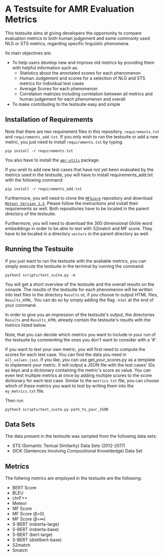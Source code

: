 # A Testsuite for AMR Evaluation Metrics

This testsuite aims at giving developers the opportunity to compare evaluation metrics to both human judgement and some commonly used
NLG or STS metrics, regarding specific linguistic phenomena. 

Its main objectives are:

- To help users develop new and improve old metrics by providing them with helpful information such as:
    - Statistics about the annotated scores for each phenomenon
    - Human Judgement and scores for a selection of NLG and STS metrics for individual test cases
    - Average Scores for each phenomenon
    - Correlation matrizes including correlation between all metrics and human judgement for each phenomenon and overall
- To make contributing to the testsuite easy and simple

## Installation of Requirements

Note that there are two requirement files in this repository, `requirements.txt` and `requirements_add.txt`.
If you only wish to run the testsuite or add a new metric, you just need to install `requirements.txt` by typing.

```
pip install -r requirements.txt
```

You also have to install the [`amr-utils`](https://github.com/ablodge/amr-utils) package.

If you wish to add new test cases that have not yet been evaluated by the metrics used in the testsuite, you will have to install requirements_add.txt with the following command:

```
pip install -r requirements_add.txt
```

Furthermore, you will need to clone the [`MFScore`](https://github.com/Heidelberg-NLP/MFscore) repository and download [`Meteor Version 1.5`](https://www.cs.cmu.edu/~alavie/METEOR/). Please follow the instructions and install their requirements as well. Both repositories have to be located in the parent directory of the testsuite.

Furthermore, you will need to download the 300 dimensional GloVe word embeddings in order to be able to test with S2match and MF score. They have to be located in a directory `vectors` in the parent directory as well.

## Running the Testsuite

If you just want to run the testsuite with the avaliable metrics, you can simply execute the testsuite in the terminal by running the command:

```
python3 scripts/test_suite.py -m
```

You will get a short overview of the testsuite and the overall results on the console. The results of the testsuite for each phenomenon will be written into text files in the directory ```Results``` or, if you choose to output HTML files, ```Results_HTML```. You can do so by simply adding the flag ```-html``` at the end of your command.

In order to give you an impression of the testsuite's output, the directories ```Results``` and ```Results_HTML``` already contain the testsuite's results with the metrics listed below.

Note, that you can decide which metrics you want to include in your run of the testsuite by commenting the ones you don't want to consider with a '#'.


If you want to test your own metric, you will first need to compute the scores for each test case. You can find the data you need in `all_values.json`. If you like, you can use get_your_scores.py as a template to implement your metric. It will output a JSON file with the test cases' IDs as keys and a dictionary containing the metric's score as value. You can even test multiple metrics at once by adding multiple scores to the score dictionary for each test case. Similar to the ```metrics.txt``` file, you can choose which of these metrics you want to test by writing them into the ```my_metrics.txt``` file.

Then run 

```
python3 scripts/test_suite.py path_to_your_JSON
```

## Data Sets

The data present in the testsuite was sampled from the following data sets:

- STS (Semantic Textual Similarity) Data Sets (2012-2017)
- SICK (Sentences Involving Compositional Knowldedge) Data Set

## Metrics

The follwing metrics are employed in the testsuite are the following:

- BERT Score
- BLEU 
- chrF++
- Meteor
- MF Score
- MF Score (&beta;=0)
- MF Score (&beta;=&infin;)
- S-BERT (roberta-large)
- S-BERT (roberta-base)
- S-BERT (bert-large)
- S-BERT (distilbert-base)
- S2match
- Smatch
